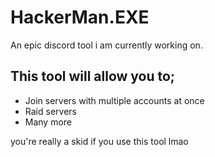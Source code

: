 # HackerMan.EXE
An epic discord tool i am currently working on.


## This tool will allow you to;

- Join servers with multiple accounts at once
- Raid servers
- Many more

you're really a skid if you use this tool lmao
